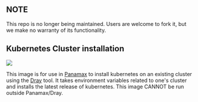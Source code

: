 ## NOTE

This repo is no longer being maintained. Users are welcome to fork it, but we make no warranty of its functionality.

## Kubernetes Cluster installation 

[![](https://badge.imagelayers.io/centurylink/kube-install.svg)](https://imagelayers.io/?images=centurylink/kube-install:latest 'Get your own badge on imagelayers.io')

This image is for use in [Panamax](http://panamax.io) to install kubernetes on an existing cluster using the [Dray](https://registry.hub.docker.com/u/centurylink/dray/) tool. It takes environment variables related to one's cluster and installs the latest release of kubernetes.  This image CANNOT be run outside Panamax/Dray.
